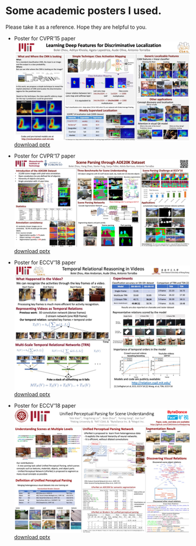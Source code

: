 # Some academic posters I used.

Please take it as a reference. Hope they are helpful to you.

* Poster for CVPR'15 paper
![poster1](poster_cvpr15_CAM.jpg)
[download pptx](poster_cvpr15_CAM.pptx)

* Poster for CVPR'17 paper
![poster2](poster_cvpr17_ade20k.jpg)
[download pptx](poster_cvpr17_ade20k.pptx)

* Poster for ECCV'18 paper
![poster3](poster_eccv18_trn.jpg)
[download pptx](poster_eccv18_trn.pptx)

* Poster for ECCV'18 paper
![poster4](poster_eccv18_upernet.jpg)
[download pptx](poster_eccv18_upernet.pptx)

